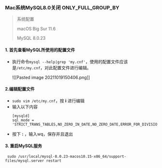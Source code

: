### Mac系统MySQL8.0关闭 ONLY_FULL_GROUP_BY

> 系统配置
> 
> macOS Big Sur 11.6
> 
> MySQL 8.0.23

#### 1. 首先查看MySQL所使用的配置文件
- 执行命令```mysql --help|grep 'my.cnf'```，使用的配置文件应该是```/etc/my.cnf```，对此配置文件进行编辑。

	![[Pasted image 20211019150406.png]]

#### 2.编辑配置文件

- ```sudo vim /etc/my.cnf```，按 **i** 进行编辑
- 输入以下内容
	```     
	[mysqld]
	sql_mode = 'STRICT_TRANS_TABLES,NO_ZERO_IN_DATE,NO_ZERO_DATE,ERROR_FOR_DIVISION_BY_ZERO,NO_AUTO_CREATE_USER,NO_ENGINE_SUBSTITUTION'
	```
- 按下 **:** ，输入wq，保存并且退出	

#### 3. 重启MySQL服务
```      
 sudo /usr/local/mysql-8.0.23-macos10.15-x86_64/support-files/mysql.server restart
 ```

